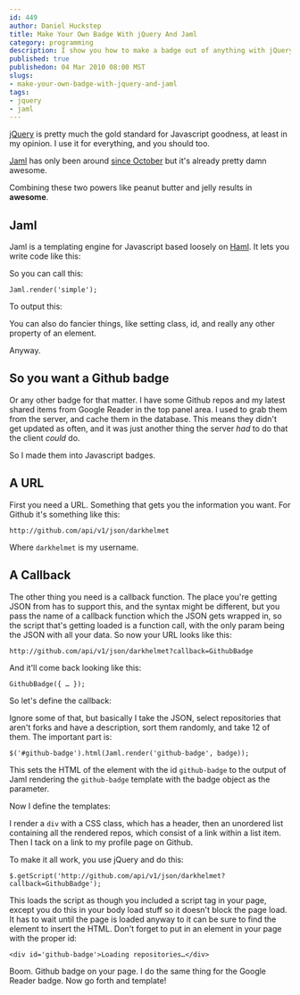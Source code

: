```yaml
--- 
id: 449
author: Daniel Huckstep
title: Make Your Own Badge With jQuery And Jaml
category: programming
description: I show you how to make a badge out of anything with jQuery and Jaml.
published: true
publishedon: 04 Mar 2010 08:00 MST
slugs: 
- make-your-own-badge-with-jquery-and-jaml
tags: 
- jquery
- jaml
---
```

[jQuery](http://jquery.com/) is pretty much the gold standard for
Javascript goodness, at least in my opinion. I use it for everything,
and you should too.

[Jaml](http://github.com/edspencer/jaml) has only been around [since
October](http://github.com/edspencer/jaml/commit/6a67767d08ac78f1c07487ac60587bfd033fe50c)
but it's already pretty damn awesome.

Combining these two powers like peanut butter and jelly results in
**awesome**.

## Jaml

Jaml is a templating engine for Javascript based loosely on
[Haml](http://haml-lang.com/). It lets you write code like this:

<script type="text/javascript" src="http://gist.github.com/321408.js?file=jaml-example.js"></script>

So you can call this:

    Jaml.render('simple');

To output this:

<script type="text/javascript" src="http://gist.github.com/321408.js?file=jaml-output.html"></script>

You can also do fancier things, like setting class, id, and really any
other property of an element.

Anyway.

## So you want a Github badge

Or any other badge for that matter. I have some Github repos and my
latest shared items from Google Reader in the top panel area. I used to
grab them from the server, and cache them in the database. This means
they didn't get updated as often, and it was just another thing the
server *had* to do that the client *could* do.

So I made them into Javascript badges.

## A URL

First you need a URL. Something that gets you the information you want.
For Github it's something like this:

    http://github.com/api/v1/json/darkhelmet

Where `darkhelmet` is my username.

## A Callback

The other thing you need is a callback function. The place you're
getting JSON from has to support this, and the syntax might be
different, but you pass the name of a callback function which the JSON
gets wrapped in, so the script that's getting loaded is a function call,
with the only param being the JSON with all your data. So now your URL
looks like this:

    http://github.com/api/v1/json/darkhelmet?callback=GithubBadge

And it'll come back looking like this:

    GithubBadge({ … });

So let's define the callback:

<script type="text/javascript" src="http://gist.github.com/321408.js?file=GithubBadge.js"></script>

Ignore some of that, but basically I take the JSON, select repositories
that aren't forks and have a description, sort them randomly, and take
12 of them. The important part is:

    $('#github-badge').html(Jaml.render('github-badge', badge));

This sets the HTML of the element with the id `github-badge` to the
output of Jaml rendering the `github-badge` template with the badge
object as the parameter.

Now I define the templates:

<script type="text/javascript" src="http://gist.github.com/321408.js?file=GithubBadgeTemplate.js"></script>

I render a `div` with a CSS class, which has a header, then an unordered
list containing all the rendered repos, which consist of a link within a
list item. Then I tack on a link to my profile page on Github.

To make it all work, you use jQuery and do this:

    $.getScript('http://github.com/api/v1/json/darkhelmet?callback=GithubBadge');

This loads the script as though you included a script tag in your page,
except you do this in your body load stuff so it doesn't block the page
load. It has to wait until the page is loaded anyway to it can be sure
to find the element to insert the HTML. Don't forget to put in an
element in your page with the proper id:

    <div id='github-badge'>Loading repositories…</div>
    
Boom. Github badge on your page. I do the same thing for the Google
Reader badge. Now go forth and template!
